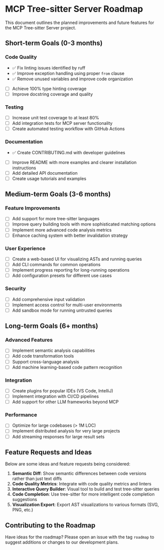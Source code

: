 # MCP Tree-sitter Server Roadmap

This document outlines the planned improvements and future features for the MCP Tree-sitter Server project.

## Short-term Goals (0-3 months)

### Code Quality
- ✅ Fix linting issues identified by ruff
- ✅ Improve exception handling using proper `from` clause
- ✅ Remove unused variables and improve code organization
- [ ] Achieve 100% type hinting coverage
- [ ] Improve docstring coverage and quality

### Testing
- [ ] Increase unit test coverage to at least 80%
- [ ] Add integration tests for MCP server functionality
- [ ] Create automated testing workflow with GitHub Actions

### Documentation
- ✅ Create CONTRIBUTING.md with developer guidelines
- [ ] Improve README with more examples and clearer installation instructions
- [ ] Add detailed API documentation
- [ ] Create usage tutorials and examples

## Medium-term Goals (3-6 months)

### Feature Improvements
- [ ] Add support for more tree-sitter languages
- [ ] Improve query building tools with more sophisticated matching options
- [ ] Implement more advanced code analysis metrics
- [ ] Enhance caching system with better invalidation strategy

### User Experience
- [ ] Create a web-based UI for visualizing ASTs and running queries
- [ ] Add CLI commands for common operations
- [ ] Implement progress reporting for long-running operations
- [ ] Add configuration presets for different use cases

### Security
- [ ] Add comprehensive input validation
- [ ] Implement access control for multi-user environments
- [ ] Add sandbox mode for running untrusted queries

## Long-term Goals (6+ months)

### Advanced Features
- [ ] Implement semantic analysis capabilities
- [ ] Add code transformation tools
- [ ] Support cross-language analysis
- [ ] Add machine learning-based code pattern recognition

### Integration
- [ ] Create plugins for popular IDEs (VS Code, IntelliJ)
- [ ] Implement integration with CI/CD pipelines
- [ ] Add support for other LLM frameworks beyond MCP

### Performance
- [ ] Optimize for large codebases (> 1M LOC)
- [ ] Implement distributed analysis for very large projects
- [ ] Add streaming responses for large result sets

## Feature Requests and Ideas

Below are some ideas and feature requests being considered:

1. **Semantic Diff**: Show semantic differences between code versions rather than just text diffs
2. **Code Quality Metrics**: Integrate with code quality metrics and linters
3. **Interactive Query Builder**: Visual tool to build and test tree-sitter queries
4. **Code Completion**: Use tree-sitter for more intelligent code completion suggestions
5. **Visualization Export**: Export AST visualizations to various formats (SVG, PNG, etc.)

## Contributing to the Roadmap

Have ideas for the roadmap? Please open an issue with the tag `roadmap` to suggest additions or changes to our development plans.
